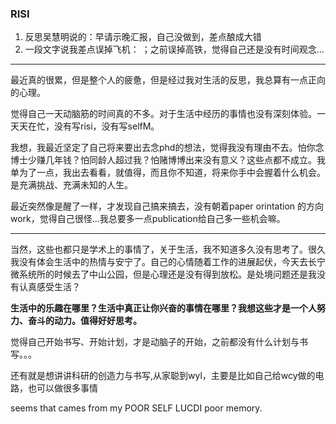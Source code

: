 ### RISI

1. 反思吴慧明说的：早请示晚汇报，自己没做到，差点酿成大错
2. 一段文字说我差点误掉飞机：  ；之前误掉高铁，觉得自己还是没有时间观念...

---

最近真的很累，但是整个人的疲惫，但是经过我对生活的反思，我总算有一点正向的心理。

觉得自己一天动脑筋的时间真的不多。对于生活中经历的事情也没有深刻体验。一天天在忙，没有写risi，没有写selfM。

我想，我最近坚定了自己将来要出去念phd的想法，觉得我没有理由不去。怕你念博士少赚几年钱？怕同龄人超过我？怕赌博博出来没有意义？这些点都不成立。我单为了一点，我出去看看，就值得，而且你不知道，将来你手中会握着什么机会。是充满挑战、充满未知的人生。

最近突然像是醒了一样，才发现自己搞来搞去，没有朝着paper orintation 的方向work，觉得自己很怪...我总要多一点publication给自己多一些机会嘛。



---

当然，这些也都只是学术上的事情了，关于生活，我不知道多久没有思考了。很久我没有体会生活中的热情与安宁了。自己的心情随着工作的进展起伏，今天去长宁微系统所的时候去了中山公园，但是心理还是没有得到放松。是处境问题还是我没有认真感受生活？

**生活中的乐趣在哪里？生活中真正让你兴奋的事情在哪里？我想这些才是一个人努力、奋斗的动力。值得好好思考。**

觉得自己开始书写、开始计划，才是动脑子的开始，之前都没有什么计划与书写。。。

还有就是想讲讲科研的创造力与书写,从家聪到wyl，主要是比如自己给wcy做的电路，也可以做很多事情

seems that cames from my POOR SELF LUCDI poor memory.




